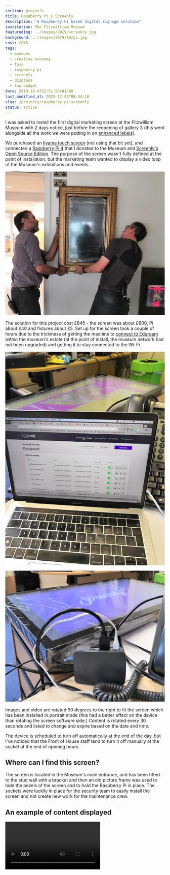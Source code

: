 ```yaml
---
section: projects
title: Raspberry Pi x Screenly
description: "A Raspberry Pi based digital signage solution"
institution: The Fitzwilliam Museum
featuredImg: ../images/2019/screenly.jpg
background: ../images/2019/10/pi.jpg
cost: £845
tags:
  - museums
  - creative economy
  - foss
  - raspberry pi
  - screenly
  - displays
  - low budget
date: 2019-10-4T22:51:56+01:00
last_modified_at: 2023-12-02T08:34:10
slug: /projects/raspberry-pi-screenly
status: active
---
```

I was asked to install the first digital marketing screen at the Fitzwilliam Museum with 2 days notice, just before the 
reopening of gallery 3 (this went alongside all the work we were putting in on [enhanced labels](/content/projects/beyond-the-label)).

We purchased an [Iiyama touch screen](https://www.iiyama-monitors.co.uk) (not using that bit yet), and connected a [Raspberry Pi 4](https://www.raspberrypi.com/products/raspberry-pi-4-model-b/) that I donated to the Museum and [Screenly's Open Source Edition](https://www.screenly.io/ose/).
The purpose of the screen wasn't fully defined at the point of installation, but the marketing team wanted to 
display a video loop of the Museum's exhibitions and events. 

![Installing the screen](../images/2019/10/install.jpg)

The solution for this project cost £845 - the screen was about £800, Pi about £40 and fixtures about £5. 
Set up for the screen took a couple of hours due to the trickiness of getting the machine to [connect to Eduroam](https://www.instructables.com/Access-Eduroam-on-a-Raspberry-Pi-in-Cambridge/) within 
the museum's estate (at the point of install, the museum network had not been upgraded) and getting it to stay connected to the Wi-Fi. 

![Setting up Screenly on my macbook](../images/2019/10/screenlySetUp.jpg)

![The Raspberry Pi connected](../images/2019/10/pi.jpg)

Images and video are rotated 90 degrees to the right to fit the screen which has been installed in portrait mode 
(this had a better effect on the device than rotating the screen software side.) Content is rotated every 30 seconds and listed to 
change and expire based on the date and time.

The device is scheduled to turn off automatically at the end of the day, but I've noticed that the Front of House staff tend to turn it off manually at the socket at the end of opening hours.

## Where can I find this screen?

The screen is located in the Museum's main entrance, and has been fitted to the stud wall with a bracket and then an old 
picture frame was used to hide the bezels of the screen and to hold the Raspberry Pi in place. The sockets were luckily in place for 
the security team to easily install the screen and not create new work for the maintenance crew. 

## An example of content displayed 
<div class="ratio-16x9 ratio">
<video controls>
  <source src="/video/welcomescreen.mp4" type="video/mp4">
</video> 
</div>